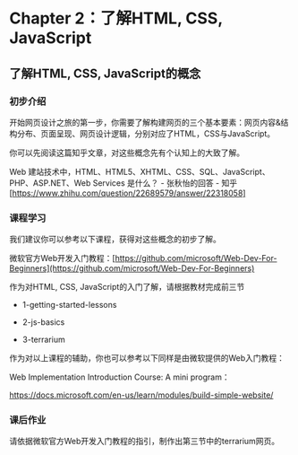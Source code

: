 
# Chapter 2：了解HTML, CSS, JavaScript



## 了解HTML, CSS, JavaScript的概念

### 初步介绍

开始网页设计之旅的第一步，你需要了解构建网页的三个基本要素：网页内容&结构分布、页面呈现、网页设计逻辑，分别对应了HTML，CSS与JavaScript。

你可以先阅读这篇知乎文章，对这些概念先有个认知上的大致了解。

Web 建站技术中，HTML、HTML5、XHTML、CSS、SQL、JavaScript、PHP、ASP.NET、Web Services 是什么？ - 张秋怡的回答 - 知乎 [https://www.zhihu.com/question/22689579/answer/22318058]

### 课程学习

我们建议你可以参考以下课程，获得对这些概念的初步了解。

微软官方Web开发入门教程：[https://github.com/microsoft/Web-Dev-For-Beginners](https://github.com/microsoft/Web-Dev-For-Beginners)

作为对HTML, CSS, JavaScript的入门了解，请根据教材完成前三节

- 1-getting-started-lessons

- 2-js-basics

- 3-terrarium

作为对以上课程的辅助，你也可以参考以下同样是由微软提供的Web入门教程：

 Web Implementation Introduction Course: A mini program：

https://docs.microsoft.com/en-us/learn/modules/build-simple-website/

### 课后作业

请依据微软官方Web开发入门教程的指引，制作出第三节中的terrarium网页。

